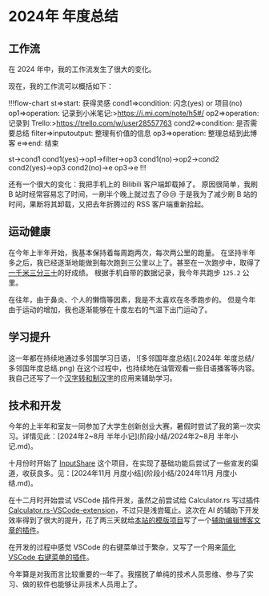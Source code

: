 # 2024年 年度总结

## 工作流

在 2024 年中，我的工作流发生了很大的变化。

现在，我的工作流可以概括如下：

!!!flow-chart
st=>start: 获得灵感
cond1=>condition: 闪念(yes) or 项目(no)
op1=>operation: 记录到小米笔记:>https://i.mi.com/note/h5#/
op2=>operation: 记录到 Trello:>https://trello.com/w/user28557763
cond2=>condition: 是否需要总结
filter=>inputoutput: 整理有价值的信息
op3=>operation: 整理总结到此博客
e=>end: 结束

st->cond1
cond1(yes)->op1->filter->op3
cond1(no)->op2->cond2
cond2(yes)->op3
cond2(no)->e
op3->e
!!!

还有一个很大的变化：我把手机上的 Bilibili 客户端卸载掉了。
原因很简单，我刷 B 站时经常容易忘了时间，一刷半个晚上就过去了😢😢
于是我为了减少刷 B 站的时间，果断将其卸载，又把去年折腾过的 RSS 客户端重新拾起。

## 运动健康

在今年上半年开始，我基本保持着每周跑两次，每次两公里的跑量。
在坚持半年多之后，我已经逐渐地能做到每次跑到三公里以上了。甚至在一次跑步中，取得了[一千米三分三十](阶段小结/一千米跑进三分四十记录.md)的好成绩。
根据手机自带的数据记录，我今年共跑步 ``125.2`` 公里。

在往年，由于鼻炎、个人的懒惰等因素，我是不太喜欢在冬季跑步的。
但是今年由于运动的增加，我也逐渐能够在十度左右的气温下出门运动了。

## 学习提升

这一年都在持续地通过多邻国学习日语，
![多邻国年度总结](.2024年 年度总结/多邻国年度总结.png)
在这个过程中，也持续地在油管观看一些日语播客等内容。我自己还写了一个[汉字转和制汉字](https://hanzi2kanji.zeabur.app/)的应用来辅助学习。

## 技术和开发

今年的上半年和室友一同参加了大学生创新创业大赛，暑假时尝试了我的第一次实习。详情见此：[2024年2~8月 半年小记](阶段小结/2024年2~8月 半年小记.md)。

十月份时开始了 [InputShare](https://github.com/BHznJNs/InputShare) 这个项目，在实现了基础功能后尝试了一些宣发的渠道，收获良多。见：[2024年11月 月度小结](阶段小结/2024年11月 月度小结.md)。

在十二月时开始尝试 VSCode 插件开发，虽然之前尝试给 Calculator.rs 写过插件 [Calculator.rs-VSCode-extension](https://github.com/BHznJNs/Calculator.rs-VSCode-extension)，不过只是浅尝辄止。这次在 AI 的辅助下开发效率得到了很大的提升，花了两三天就给[本站的模版项目](https://github.com/BHznJNs/markdown-blog-template)写了一个[辅助编辑博客文章的插件](https://github.com/BHznJNs/markdown-blog-ext)。

在开发的过程中感觉 VSCode 的右键菜单过于繁杂，又写了一个用来[简化 VSCode 右键菜单的插件](https://github.com/BHznJNs/vscode-custom-contextmenu)。

今年算是对我而言比较重要的一年了。我摆脱了单纯的技术人员思维、参与了实习、做的软件也能够让非技术人员用上了。
